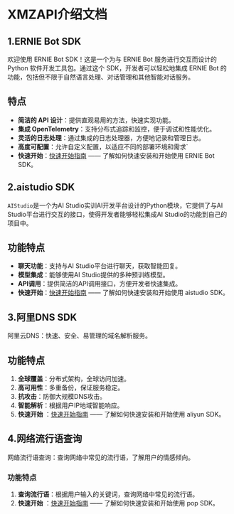 # XMZAPI介绍文档

## 1.ERNIE Bot SDK

欢迎使用 ERNIE Bot SDK！这是一个为与 ERNIE Bot 服务进行交互而设计的 Python 软件开发工具包。通过这个 SDK，开发者可以轻松地集成 ERNIE Bot 的功能，包括但不限于自然语言处理、对话管理和其他智能对话服务。

## 特点

- **简洁的 API 设计**：提供直观易用的方法，快速实现功能。
- **集成 OpenTelemetry**：支持分布式追踪和监控，便于调试和性能优化。
- **灵活的日志处理**：通过集成的日志处理器，方便地记录和管理日志。
- **高度可配置**：允许自定义配置，以适应不同的部署环境和需求`
- **快速开始**：[快速开始指南](getting-started.md) —— 了解如何快速安装和开始使用 ERNIE Bot SDK。


## 2.aistudio SDK

`AIStudio`是一个为AI Studio实训AI开发平台设计的Python模块，它提供了与AI Studio平台进行交互的接口，使得开发者能够轻松集成AI Studio的功能到自己的项目中。

## 功能特点

- **聊天功能**：支持与AI Studio平台进行聊天，获取智能回复。
- **模型集成**：能够使用AI Studio提供的多种预训练模型。
- **API调用**：提供简洁的API调用接口，方便开发者快速集成。
- **快速开始**：[快速开始指南](aistudio.md) —— 了解如何快速安装和开始使用 aistudio SDK。


## 3.阿里DNS SDK

阿里云DNS：快速、安全、易管理的域名解析服务。

## 功能特点
1. **全球覆盖**：分布式架构，全球访问加速。
2. **高可用性**：多重备份，保证服务稳定。
3. **抗攻击**：防御大规模DNS攻击。
4. **智能解析**：根据用户IP地域智能响应。
5. **快速开始** ：[快速开始指南](aliyundns.md) —— 了解如何快速安装和开始使用 aliyun SDK。


## 4.网络流行语查询

网络流行语查询：查询网络中常见的流行语，了解用户的情感倾向。

###  功能特点
 1. **查询流行语**：根据用户输入的关键词，查询网络中常见的流行语。
 2. **快速开始** ：[快速开始指南](Change.md) —— 了解如何快速安装和开始使用 pop SDK。